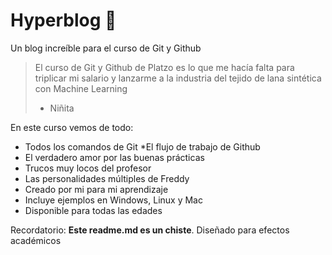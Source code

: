 # Hyperblog 💚
Un blog increíble para el curso de Git y Github
> El curso de Git y Github de Platzo es lo que me hacía falta para triplicar mi salario y lanzarme a la industria del tejido de lana sintética con Machine Learning
> - Niñita

En este curso vemos de todo:
* Todos los comandos de Git
*El flujo de trabajo de Github
* El verdadero amor por las buenas prácticas
* Trucos muy locos del profesor
* Las personalidades múltiples de Freddy
* Creado por mi para mi aprendizaje
* Incluye ejemplos en Windows, Linux y Mac
* Disponible para todas las edades

Recordatorio: **Este readme.md es un chiste**. Diseñado para efectos académicos